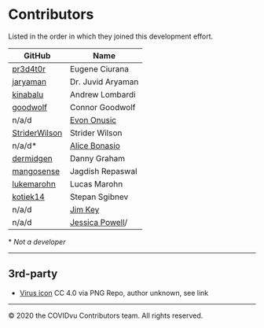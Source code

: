 # Contributors

Listed in the order in which they joined this development effort.

|  GitHub  | Name              |
|----------|-------------------|
|[pr3d4t0r](https://www.linkedin.com/in/ciurana/)|Eugene Ciurana|
|[jaryaman](https://www.linkedin.com/in/juvid-aryaman/)| Dr. Juvid Aryaman|
|[kinabalu](https://www.linkedin.com/in/andrewlombardi/)| Andrew Lombardi|
|[goodwolf](https://www.linkedin.com/in/connorgoodwolf/)| Connor Goodwolf |
|n/a/d|[Evon Onusic](https://www.linkedin.com/in/onusic/)|
|[StriderWilson](https://www.linkedin.com/in/strider-wilson/)|Strider Wilson|
|n/a/d*|[Alice Bonasio](https://www.linkedin.com/in/alicebonasio/)|
|[dermidgen](https://www.linkedin.com/in/dermidgen/)|Danny Graham|
|[mangosense](https://www.linkedin.com/in/jaggs83/)|Jagdish Repaswal|
|[lukemarohn](https://www.linkedin.com/in/lucasmarohn/)|Lucas Marohn|
|[kotiek14](https://github.com/kotek14/)|Stepan Sgibnev|
|n/a/d|[Jim Key](https://www.linkedin.com/in/jimkey/)|
|n/a/d|[Jessica Powell](https://www.linkedin.com/in/jessica-powell-28b8b7a/)/

&#42; _Not a developer_


---
## 3rd-party

- [Virus icon](https://www.pngrepo.com/svg/25229/virus) CC 4.0 via PNG Repo, author unknown, see link


---
&#169; 2020 the COVIDvu Contributors team.  All rights reserved.

